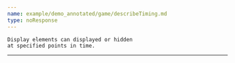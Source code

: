 ```yaml
---
name: example/demo_annotated/game/describeTiming.md
type: noResponse
---
```


```
Display elements can displayed or hidden
at specified points in time.
```

---
